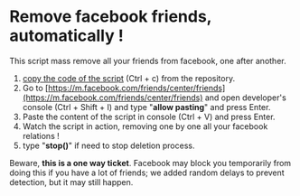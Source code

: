 # Remove facebook friends, automatically !

This script mass remove all your friends from facebook, one after another.

1) [copy the code of the script](https://github.com/danass/remove-fb-friends/blob/main/remove.js) (Ctrl + c) from the repository.
2) Go to [https://m.facebook.com/friends/center/friends](https://m.facebook.com/friends/center/friends) and open developer's console (Ctrl + Shift + I) and type "**allow pasting**" and press Enter.
3) Paste the content of the script in console (Ctrl + V) and press Enter.
4) Watch the script in action, removing one by one all your facebook relations !
5) type "**stop()**" if need to stop deletion process. 

Beware, **this is a one way ticket**.
Facebook may block you temporarily from doing this if you have a lot of friends; we added random delays to prevent detection, but it may still happen.

